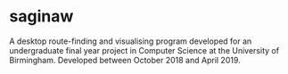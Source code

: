 # saginaw
A desktop route-finding and visualising program developed for an undergraduate final year project in Computer Science at the University of Birmingham. Developed between October 2018 and April 2019.
